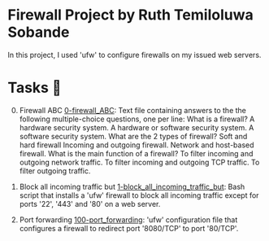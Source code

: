 # Firewall Project by Ruth Temiloluwa Sobande

In this project, I used 'ufw' to configure firewalls on my issued web servers.

# Tasks :page_with_curl:

 0. Firewall ABC
   [0-firewall_ABC](./0-firewall_ABC): Text file containing answers to the the
  following multiple-choice questions, one per line:
   What is a firewall?
	   A hardware security system.
	   A hardware or software security system.
	   A software security system.
	 What are the 2 types of firewall?
	   Soft and hard firewall
	   Incoming and outgoing firewall.
	   Network and host-based firewall.
	 What is the main function of a firewall?
	   To filter incoming and outgoing network traffic.
	   To filter incoming and outgoing TCP traffic.
	   To filter outgoing traffic.

 1. Block all incoming traffic but
   [1-block_all_incoming_traffic_but](./1-block_all_incoming_traffic_but): Bash
  script that installs a 'ufw' firewall to block all incoming traffic except for
  ports '22', '443' and '80' on a web server.

 2. Port forwarding
   [100-port_forwarding](./100-port_forwarding): 'ufw' configuration file that
  configures a firewall to redirect port '8080/TCP' to port '80/TCP'.
